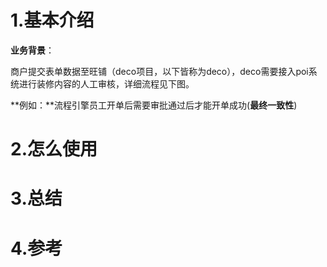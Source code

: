 # 1.基本介绍

**业务背景**：

商户提交表单数据至旺铺（deco项目，以下皆称为deco），deco需要接入poi系统进行装修内容的人工审核，详细流程见下图。

**例如：**流程引擎员工开单后需要审批通过后才能开单成功\(**最终一致性**\)

# 2.怎么使用

# 3.总结

# 4.参考



